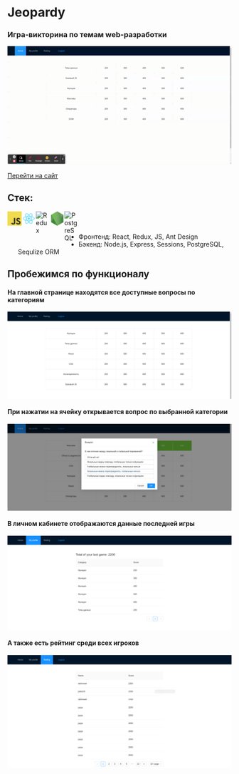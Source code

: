 # Jeopardy

### Игра-викторина по темам web-разработки

[![Demo Jeopardy](/readme-assets/demo0.gif)][heroku]

[Перейти на сайт][heroku]

## Стек: 

[<img align="left" alt="JavaScript" width="32px" src="https://raw.githubusercontent.com/github/explore/80688e429a7d4ef2fca1e82350fe8e3517d3494d/topics/javascript/javascript.png" />][git]
[<img align="left" alt="React" width="32px" src="https://raw.githubusercontent.com/github/explore/80688e429a7d4ef2fca1e82350fe8e3517d3494d/topics/react/react.png" />][git]
[<img align="left" alt="Redux"  width="32px" src="https://img.icons8.com/color/48/000000/redux.png"/>][git]
[<img align="left" alt="Node.js" width="32px" src="https://raw.githubusercontent.com/github/explore/80688e429a7d4ef2fca1e82350fe8e3517d3494d/topics/nodejs/nodejs.png" />][git]
[<img align="left" alt="PostgreSQL" width="32px" src="https://img.icons8.com/color/50/000000/postgreesql.png"/>][git]

<br/>
<br/>

- Фронтенд: React, Redux, JS, Ant Design
- Бэкенд: Node.js, Express, Sessions, PostgreSQL, Sequlize ORM

## Пробежимся по функционалу
#### На главной странице находятся все доступные вопросы по категориям

[<img align="center" alt="Jeopardy" src="/readme-assets/1.png"/>][heroku]

#### При нажатии на ячейку открывается вопрос по выбранной категории

[<img align="center" alt="Jeopardy" src="/readme-assets/2.png"/>][heroku]

#### В личном кабинете отображаются данные последней игры

[<img align="center" alt="Jeopardy" src="/readme-assets/3.png"/>][heroku]

#### А также есть рейтинг среди всех игроков

[<img align="center" alt="Jeopardy" src="/readme-assets/5.png"/>][heroku]

[git]: https://github.com/juljuliks/jeopardy
[heroku]: https://jeopardy-web-game.herokuapp.com/
